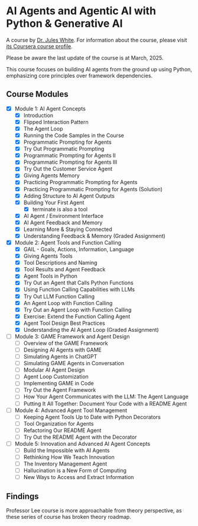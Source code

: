 # AI Agents and Agentic AI with Python & Generative AI

A course by [Dr. Jules White](https://engineering.vanderbilt.edu/bio/?pid=jules-white).
For information about the course, please visit [its Coursera course profile](https://www.coursera.org/learn/ai-agents-python#outcomes).

Please be aware the last update of the course is at March, 2025.

This course focuses on building AI agents from the ground up using Python, emphasizing core principles over framework dependencies.

## Course Modules

- [x] Module 1: AI Agent Concepts
  - [x] Introduction
  - [x] Flipped Interaction Pattern
  - [x] The Agent Loop
  - [x] Running the Code Samples in the Course
  - [x] Programmatic Prompting for Agents
  - [x] Try Out Programmatic Prompting
  - [x] Programmatic Prompting for Agents II
  - [x] Programmatic Prompting for Agents III
  - [x] Try Out the Customer Service Agent
  - [x] Giving Agents Memory
  - [x] Practicing Programmatic Prompting for Agents
  - [x] Practicing Programmatic Prompting for Agents (Solution)
  - [x] Adding Structure to AI Agent Outputs
  - [x] Building Your First Agent
    - [x] terminate is also a tool
  - [x] AI Agent / Environment Interface
  - [x] AI Agent Feedback and Memory
  - [x] Learning More & Staying Connected
  - [x] Understanding Feedback & Memory (Graded Assignment)

- [x] Module 2: Agent Tools and Function Calling
  - [x] GAIL - Goals, Actions, Information, Language
  - [x] Giving Agents Tools
  - [x] Tool Descriptions and Naming
  - [x] Tool Results and Agent Feedback
  - [x] Agent Tools in Python
  - [x] Try Out an Agent that Calls Python Functions
  - [x] Using Function Calling Capabilities with LLMs
  - [x] Try Out LLM Function Calling
  - [x] An Agent Loop with Function Calling
  - [x] Try Out an Agent Loop with Function Calling
  - [x] Exercise: Extend the Function Calling Agent
  - [x] Agent Tool Design Best Practices
  - [x] Understanding the AI Agent Loop (Graded Assignment)

- [ ] Module 3: GAME Framework and Agent Design
  - [ ] Overview of the GAME Framework
  - [ ] Designing AI Agents with GAME
  - [ ] Simulating Agents in ChatGPT
  - [ ] Simulating GAME Agents in Conversation
  - [ ] Modular AI Agent Design
  - [ ] Agent Loop Customization
  - [ ] Implementing GAME in Code
  - [ ] Try Out the Agent Framework
  - [ ] How Your Agent Communicates with the LLM: The Agent Language
  - [ ] Putting It All Together: Document Your Code with a README Agent

- [ ] Module 4: Advanced Agent Tool Management
  - [ ] Keeping Agent Tools Up to Date with Python Decorators
  - [ ] Tool Organization for Agents
  - [ ] Refactoring Our README Agent
  - [ ] Try Out the README Agent with the Decorator

- [ ] Module 5: Innovation and Advanced AI Agent Concepts
  - [ ] Build the Impossible with AI Agents
  - [ ] Rethinking How We Teach Innovation
  - [ ] The Inventory Management Agent
  - [ ] Hallucination is a New Form of Computing
  - [ ] New Ways to Access and Extract Information

## Findings

Professor Lee course is more approachable from theory perspective, as these series of course has broken theory roadmap.
